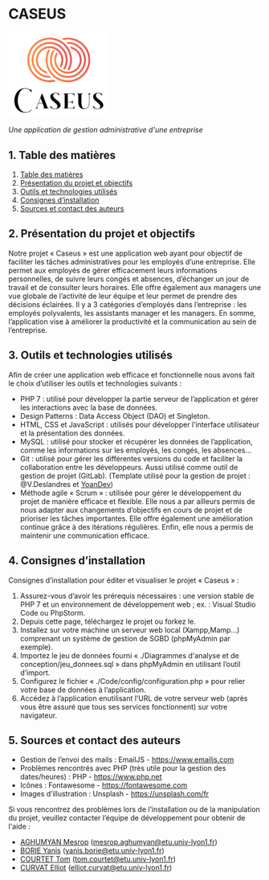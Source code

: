 # CASEUS

<img src="Code/assets/images/logo.png" alt="logo" width="200"/>

_Une application de gestion administrative d'une entreprise_


##  1. <a name='Table'></a> Table des matières
<!-- vscode-markdown-toc -->
1. [Table des matières](#Table)
2. [Présentation du projet et objectifs](#Pres)
3. [Outils et technologies utilisés](#Outils)
4. [Consignes d’installation](#Consignes)
5. [Sources et contact des auteurs](#Sources)

<!-- vscode-markdown-toc-config
	numbering=true
	autoSave=true
	/vscode-markdown-toc-config -->
<!-- /vscode-markdown-toc -->



##  2. <a name='Pres'></a>Présentation du projet et objectifs
Notre projet « Caseus » est une application web ayant pour objectif de faciliter les tâches administratives pour les employés d’une entreprise. Elle permet aux employés de gérer efficacement leurs informations personnelles, de suivre leurs congés et absences, d’échanger un jour de travail et de consulter leurs horaires. Elle offre également aux managers une vue globale de l’activité de leur équipe et leur permet de prendre des décisions éclairées. Il y a 3 catégories d’employés dans l’entreprise : les employés polyvalents, les assistants manager et les managers.
En somme, l’application vise à améliorer la productivité et la communication au sein de l’entreprise.

##  3. <a name='Outils'></a>Outils et technologies utilisés
Afin de créer une application web efficace et fonctionnelle nous avons fait le choix d’utiliser les outils et technologies suivants :
- PHP 7 : utilisé pour développer la partie serveur de l’application et gérer les interactions avec la base de données.
- Design Patterns : Data Access Object (DAO) et Singleton.
- HTML, CSS et JavaScript : utilisés pour développer l’interface utilisateur et la
présentation des données.
- MySQL : utilisé pour stocker et récupérer les données de l’application, comme les informations sur les employés, les congés, les absences...
- Git : utilisé pour gérer les différentes versions du code et faciliter la collaboration entre les développeurs. Aussi utilisé comme outil de gestion de projet (GitLab). (Template utilisé pour la gestion de projet : @V.Deslandres et [YoanDev](https://yoandev.co))
- Méthode agile « Scrum » : utilisée pour gérer le développement du projet de manière efficace et flexible. Elle nous a par ailleurs permis de nous adapter aux changements d’objectifs en cours de projet et de prioriser les tâches importantes. Elle offre également une amélioration continue grâce à des itérations régulières. Enfin, elle nous a permis de maintenir une communication efficace.

##  4. <a name='Consignes'></a>Consignes d’installation
Consignes d’installation pour éditer et visualiser le projet « Caseus » :
1. Assurez-vous d’avoir les prérequis nécessaires : une version stable de PHP 7 et un environnement de développement web ; ex. : Visual Studio Code ou PhpStorm.
2. Depuis cette page, téléchargez le projet ou forkez le.
3. Installez sur votre machine un serveur web local (Xampp,Mamp...) comprenant un système de gestion de SGBD (phpMyAdmin par exemple).
4. Importez le jeu de données fourni « ./Diagrammes d'analyse et de conception/jeu_donnees.sql » dans phpMyAdmin en utilisant l’outil d’import.
5. Configurez le fichier « ./Code/config/configuration.php » pour relier votre base de données à l’application.
6. Accédez à l’application enutilisant l’URL de votre serveur web (après vous être assuré que tous ses services fonctionnent) sur votre navigateur.

##  5. <a name='Sources'></a>Sources et contact des auteurs
- Gestion de l’envoi des mails : EmailJS - https://www.emailjs.com
- Problèmes rencontrés avec PHP (très utile pour la gestion des dates/heures) : PHP - https://www.php.net
- Icônes : Fontawesome - https://fontawesome.com
- Images d’illustration : Unsplash - https://unsplash.com/fr

Si vous rencontrez des problèmes lors de l’installation ou de la manipulation du projet, veuillez contacter l’équipe de développement pour obtenir de l'aide :
- [AGHUMYAN Mesrop](@p2103901) (mesrop.aghumyan@etu.univ-lyon1.fr)
- [BORIE Yanis](@p2100107) (yanis.borie@etu.univ-lyon1.fr)
- [COURTET Tom](@p2101495) (tom.courtet@etu.univ-lyon1.fr)
- [CURVAT Elliot](@p2020739) (elliot.curvat@etu.univ-lyon1.fr)
